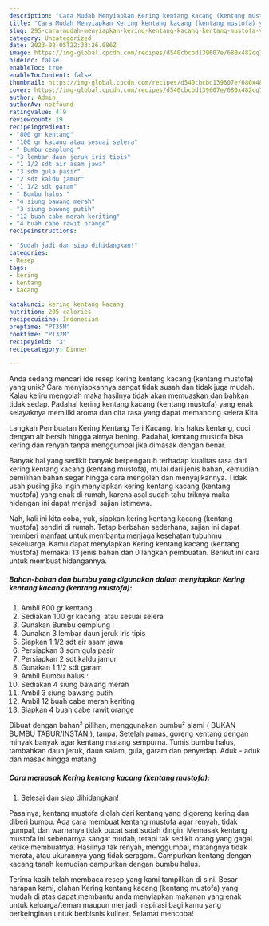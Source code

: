 ```yaml
---
description: "Cara Mudah Menyiapkan Kering kentang kacang (kentang mustofa) yang Enak"
title: "Cara Mudah Menyiapkan Kering kentang kacang (kentang mustofa) yang Enak"
slug: 295-cara-mudah-menyiapkan-kering-kentang-kacang-kentang-mustofa-yang-enak
category: Uncategorized
date: 2023-02-05T22:33:26.086Z
image: https://img-global.cpcdn.com/recipes/d540cbcbd139607e/680x482cq70/kering-kentang-kacang-kentang-mustofa-foto-resep-utama.jpg
hideToc: false
enableToc: true
enableTocContent: false
thumbnail: https://img-global.cpcdn.com/recipes/d540cbcbd139607e/680x482cq70/kering-kentang-kacang-kentang-mustofa-foto-resep-utama.jpg
cover: https://img-global.cpcdn.com/recipes/d540cbcbd139607e/680x482cq70/kering-kentang-kacang-kentang-mustofa-foto-resep-utama.jpg
author: Admin
authorAv: notfound
ratingvalue: 4.9
reviewcount: 19
recipeingredient:
- "800 gr kentang"
- "100 gr kacang atau sesuai selera"
- " Bumbu cemplung "
- "3 lembar daun jeruk iris tipis"
- "1 1/2 sdt air asam jawa"
- "3 sdm gula pasir"
- "2 sdt kaldu jamur"
- "1 1/2 sdt garam"
- " Bumbu halus "
- "4 siung bawang merah"
- "3 siung bawang putih"
- "12 buah cabe merah keriting"
- "4 buah cabe rawit orange"
recipeinstructions:

- "Sudah jadi dan siap dihidangkan!"
categories:
- Resep
tags:
- kering
- kentang
- kacang

katakunci: kering kentang kacang 
nutrition: 205 calories
recipecuisine: Indonesian
preptime: "PT35M"
cooktime: "PT32M"
recipeyield: "3"
recipecategory: Dinner

---
```





Anda sedang mencari ide resep kering kentang kacang (kentang mustofa) yang unik? Cara menyiapkannya sangat tidak susah dan tidak juga mudah. Kalau keliru mengolah maka hasilnya tidak akan memuaskan dan bahkan tidak sedap. Padahal kering kentang kacang (kentang mustofa) yang enak selayaknya memiliki aroma dan cita rasa yang dapat memancing selera Kita.





Langkah Pembuatan Kering Kentang Teri Kacang. Iris halus kentang, cuci dengan air bersih hingga airnya bening. Padahal, kentang mustofa bisa kering dan renyah tanpa menggumpal jika dimasak dengan benar.

Banyak hal yang sedikit banyak berpengaruh terhadap kualitas rasa dari kering kentang kacang (kentang mustofa), mulai dari jenis bahan, kemudian pemilihan bahan segar hingga cara mengolah dan menyajikannya. Tidak usah pusing jika ingin menyiapkan kering kentang kacang (kentang mustofa) yang enak di rumah, karena asal sudah tahu triknya maka hidangan ini dapat menjadi sajian istimewa.






Nah, kali ini kita coba, yuk, siapkan kering kentang kacang (kentang mustofa) sendiri di rumah. Tetap berbahan sederhana, sajian ini dapat memberi manfaat untuk membantu menjaga kesehatan tubuhmu sekeluarga. Kamu dapat menyiapkan Kering kentang kacang (kentang mustofa) memakai 13 jenis bahan dan 0 langkah pembuatan. Berikut ini cara untuk membuat hidangannya.

<!--inarticleads1-->

##### Bahan-bahan dan bumbu yang digunakan dalam menyiapkan Kering kentang kacang (kentang mustofa):

1. Ambil 800 gr kentang
1. Sediakan 100 gr kacang, atau sesuai selera
1. Gunakan  Bumbu cemplung :
1. Gunakan 3 lembar daun jeruk iris tipis
1. Siapkan 1 1/2 sdt air asam jawa
1. Persiapkan 3 sdm gula pasir
1. Persiapkan 2 sdt kaldu jamur
1. Gunakan 1 1/2 sdt garam
1. Ambil  Bumbu halus :
1. Sediakan 4 siung bawang merah
1. Ambil 3 siung bawang putih
1. Ambil 12 buah cabe merah keriting
1. Siapkan 4 buah cabe rawit orange


Dibuat dengan bahan² pilihan, menggunakan bumbu² alami ( BUKAN BUMBU TABUR/INSTAN ), tanpa. Setelah panas, goreng kentang dengan minyak banyak agar kentang matang sempurna. Tumis bumbu halus, tambahkan daun jeruk, daun salam, gula, garam dan penyedap. Aduk - aduk dan masak hingga matang. 

<!--inarticleads2-->

##### Cara memasak Kering kentang kacang (kentang mustofa):


1. Selesai dan siap dihidangkan!

Pasalnya, kentang mustofa diolah dari kentang yang digoreng kering dan diberi bumbu. Ada cara membuat kentang mustofa agar renyah, tidak gumpal, dan warnanya tidak pucat saat sudah dingin. Memasak kentang mustofa ini sebenarnya sangat mudah, tetapi tak sedikit orang yang gagal ketike membuatnya. Hasilnya tak renyah, menggumpal, matangnya tidak merata, atau ukurannya yang tidak seragam. Campurkan kentang dengan kacang tanah kemudian campurkan dengan bumbu halus. 

Terima kasih telah membaca resep yang kami tampilkan di sini. Besar harapan kami, olahan Kering kentang kacang (kentang mustofa) yang mudah di atas dapat membantu anda menyiapkan makanan yang enak untuk keluarga/teman maupun menjadi inspirasi bagi kamu yang berkeinginan untuk berbisnis kuliner. Selamat mencoba!
